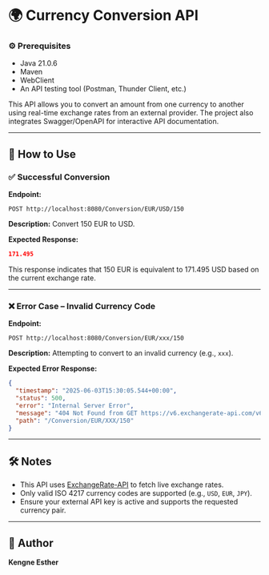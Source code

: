 # 🌍 Currency Conversion API

###  ⚙️ Prerequisites

- Java 21.0.6
- Maven
- WebClient
- An API testing tool (Postman, Thunder Client, etc.)


This API allows you to convert an amount from one currency to another using real-time exchange rates from an external provider.
The project also integrates Swagger/OpenAPI for interactive API documentation.

---

## 🚀 How to Use

### ✅ Successful Conversion

**Endpoint:**
```
POST http://localhost:8080/Conversion/EUR/USD/150
```

**Description:**
Convert 150 EUR to USD.

**Expected Response:**
```json
171.495
```

This response indicates that 150 EUR is equivalent to 171.495 USD based on the current exchange rate.

---

### ❌ Error Case – Invalid Currency Code

**Endpoint:**
```
POST http://localhost:8080/Conversion/EUR/xxx/150
```

**Description:**
Attempting to convert to an invalid currency (e.g., `xxx`).

**Expected Error Response:**
```json
{
  "timestamp": "2025-06-03T15:30:05.544+00:00",
  "status": 500,
  "error": "Internal Server Error",
  "message": "404 Not Found from GET https://v6.exchangerate-api.com/v6/1d56f40c65d139346b616a38/pair/EUR/XXX/150.0",
  "path": "/Conversion/EUR/XXX/150"
}
```

---

## 🛠️ Notes

- This API uses [ExchangeRate-API](https://www.exchangerate-api.com/) to fetch live exchange rates.
- Only valid ISO 4217 currency codes are supported (e.g., `USD`, `EUR`, `JPY`).
- Ensure your external API key is active and supports the requested currency pair.

---

## 👤 Author

**Kengne Esther**
